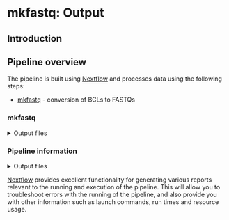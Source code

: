 # mkfastq: Output

## Introduction

## Pipeline overview

The pipeline is built using [Nextflow](https://www.nextflow.io/) and processes data using the following steps:

- [mkfastq](#mkfastq) - conversion of BCLs to FASTQs

### mkfastq

<details markdown="1">
<summary>Output files</summary>

- `cellranger/*/outs/fastq_path/`: key outputs of cellranger mkfastq, which is organised in the same manner as a conventional `bcl2fastq` run

</details>

### Pipeline information

<details markdown="1">
<summary>Output files</summary>

- `pipeline_info/`
  - Reports generated by Nextflow: `execution_report.html`, `execution_timeline.html`, `execution_trace.txt` and `pipeline_dag.dot`/`pipeline_dag.svg`.
  - Reports generated by the pipeline: `pipeline_report.html`, `pipeline_report.txt` and `software_versions.tsv`.
  - Reformatted samplesheet files used as input to the pipeline: `samplesheet.valid.csv`.

</details>

[Nextflow](https://www.nextflow.io/docs/latest/tracing.html) provides excellent functionality for generating various reports relevant to the running and execution of the pipeline. This will allow you to troubleshoot errors with the running of the pipeline, and also provide you with other information such as launch commands, run times and resource usage.

